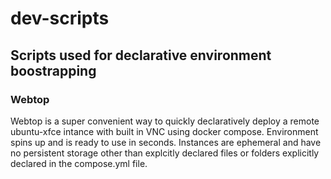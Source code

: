 # dev-scripts

## Scripts used for declarative environment boostrapping

### Webtop
Webtop is a super convenient way to quickly declaratively deploy a remote ubuntu-xfce intance with built in VNC using docker compose. Environment spins up and is ready to use in seconds.  Instances are ephemeral and have no persistent storage other than explcitly declared files or folders explicitly declared in the compose.yml file.  
